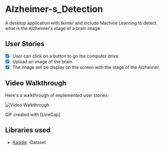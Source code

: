 # Alzheimer-s_Detection
A desktop application with tkinter and include Machine Learning to detect what is the Alzheimer's stage of a brain image.

## User Stories
-[x] User can click on a button to go the computer drive.
- [x] Upload an image of the brain.
-[x] The image will be display on the screen with the stage of the Alzheimer.

## Video Walkthrough

Here's a walkthrough of implemented user stories:

<img src='' title='Video Walkthrough' width='' alt='Video Walkthrough' />

GIF created with [LiceCap].

## Libraries used
- [Kaggle](https://www.kaggle.com/) -Dataset
